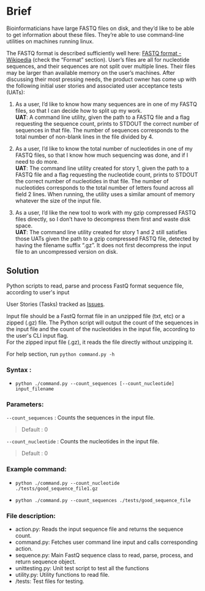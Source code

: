 # Brief
Bioinformaticians have large FASTQ files on disk, and they’d like to be able to get information about these files. They’re able to use command-line utilities on
machines running linux.

The FASTQ format is described sufficiently well here: [FASTQ format - Wikipedia](https://en.wikipedia.org/wiki/FASTQ_format#Format) (check the “Format” section). User’s files are all for nucleotide sequences, and their sequences are not split over multiple lines. Their files may be larger than available memory on the user’s machines.
After discussing their most pressing needs, the product owner has come up with the following initial user stories and associated user acceptance tests (UATs):
1. As a user, I’d like to know how many sequences are in one of my FASTQ files, so that I can decide how to split up my work.<br>
**UAT**: A command line utility, given the path to a FASTQ file and a flag requesting the sequence count, prints to STDOUT the correct number of sequences in that file. The number of sequences corresponds to the total number of non-blank lines in the file divided by 4.

2. As a user, I’d like to know the total number of nucleotides in one of my FASTQ files, so that I know how much sequencing was done, and if I need to do more.<br> **UAT**: The command line utility created for story 1, given the path to a FASTQ file and a flag requesting the nucleotide count, prints to STDOUT the correct number of nucleotides in that file. The number of nucleotides corresponds to the total number of letters found across all field 2 lines. When running, the utility uses a similar amount of memory whatever the size of the input file.

3. As a user, I’d like the new tool to work with my gzip compressed FASTQ files directly, so I don’t have to decompress them first and waste disk space.<br>
**UAT**: The command line utility created for story 1 and 2 still satisfies those UATs given the path to a gzip compressed FASTQ file, detected by having the filename suffix “.gz”. It does not first decompress the input file to an uncompressed version on disk.

## Solution
Python scripts to read, parse and process FastQ format sequence file, according to user's input

User Stories (Tasks) tracked as [Issues](https://github.com/sid3345/FastQ-sequence/issues).

Input file should be a FastQ format file in an unzipped file (txt, etc) or a zipped (.gz) file.
The Python script will output the count of the sequences in the input file and the count of the nucleotides in the input file, according to the user's CLI input flag.
<br>For the zipped input file (.gz), it reads the file directly without unzipping it.

For help section, run `python command.py -h`

### Syntax :


- `python ./command.py --count_sequences [--count_nucleotide] input_filename`

### Parameters:

`--count_sequences`                        : Counts the sequences in the input file.

 > Default : 0

 `--count_nucleotide`                       : Counts the nucleotides in the input file.
    
 > Default : 0

### Example command:

- `python ./command.py --count_nucleotide ./tests/good_sequence_file1.gz`

- `python ./command.py --count_sequences ./tests/good_sequence_file`

### File description:
- action.py: Reads the input sequence file and returns the sequence count.
- command.py: Fetches user command line input and calls corresponding action.
- sequence.py: Main FastQ sequence class to read, parse, process, and return sequence object.
- unittesting.py: Unit test script to test all the functions
- utility.py: Utility functions to read file.
- /tests: Test files for testing.
